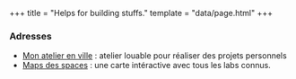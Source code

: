 +++
title = "Helps for building stuffs."
template = "data/page.html"
+++

### Adresses

 * [Mon atelier en ville](https://monatelierenville.com) : atelier louable pour réaliser des projets personnels
 * [Maps des spaces](https://www.makery.info/labs-map/) : une carte intéractive avec tous les labs connus.
